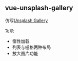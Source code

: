 ## vue-unsplash-gallery

仿写[Unsplash Gallery](https://unsplash.com/)

功能
- 惰性加载
- 列表与栅格两种布局
- 放大图片功能